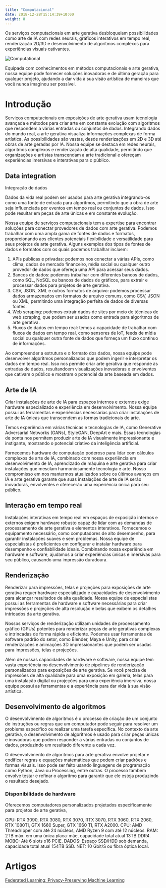 ```yaml
---
title: "Computacional"
date: 2018-12-28T15:14:39+10:00
weight: 8
---
```


Os serviços computacionais em arte gerativa desbloqueiam possibilidades como arte de IA com redes neurais, gráficos interativos em tempo real, renderização 2D/3D e desenvolvimento de algoritmos complexos para experiências visuais cativantes.

![Computational](/images/illustrations/compute.png)

Equipada com conhecimentos em métodos computacionais e arte gerativa, nossa equipe pode fornecer soluções inovadoras e de última geração para qualquer projeto, ajudando a dar vida à sua visão artística de maneiras que você nunca imaginou ser possível.

# Introdução

Serviços computacionais em exposições de arte gerativa usam tecnologia avançada e métodos para criar arte em constante evolução com algoritmos que respondem a várias entradas ou conjuntos de dados. Integrando dados do mundo real, a arte gerativa visualiza informações complexas de forma artística. As possibilidades são vastas, desde renderizações em 2D e 3D até obras de arte geradas por IA. Nossa equipe se destaca em redes neurais, algoritmos complexos e renderização de alta qualidade, permitindo que organizações e artistas transcendam a arte tradicional e ofereçam experiências imersivas e interativas para o público.

## Data integration

Integração de dados

Dados da vida real podem ser usados para arte gerativa integrando-os como uma fonte de entrada para algoritmos, permitindo que a obra de arte seja influenciada por eventos em tempo real ou conjuntos de dados. Isso pode resultar em peças de arte únicas e em constante evolução.

Nossa equipe de serviços computacionais tem a expertise para encontrar soluções para conectar provedores de dados com arte gerativa. Podemos trabalhar com uma ampla gama de fontes de dados e formatos, proporcionando aos clientes potenciais flexibilidade e versatilidade para seus projetos de arte gerativa. Alguns exemplos dos tipos de fontes de dados e formatos com os quais podemos trabalhar incluem:

1. APIs públicas e privadas: podemos nos conectar a várias APIs, como clima, dados de mercado financeiro, mídia social ou qualquer outro provedor de dados que ofereça uma API para acessar seus dados.
2. Bancos de dados: podemos trabalhar com diferentes bancos de dados, como SQL, NoSQL ou bancos de dados de gráficos, para extrair e processar dados para projetos de arte gerativa.
3. CSV, JSON, XML e outros formatos de arquivo: podemos processar dados armazenados em formatos de arquivo comuns, como CSV, JSON ou XML, permitindo uma integração perfeita de dados de diversas fontes.
4. Web scraping: podemos extrair dados de sites por meio de técnicas de web scraping, que podem ser usados como entrada para algoritmos de arte gerativa.
5. Fluxos de dados em tempo real: temos a capacidade de trabalhar com fluxos de dados em tempo real, como sensores de IoT, feeds de mídia social ou qualquer outra fonte de dados que forneça um fluxo contínuo de informações.

Ao compreender a estrutura e o formato dos dados, nossa equipe pode desenvolver algoritmos personalizados que podem ingerir e interpretar os dados em tempo real. Isso nos permite criar arte gerativa que responde às entradas de dados, resultandoem visualizações inovadoras e envolventes que cativam o público e mostram o potencial da arte baseada em dados.

## Arte de IA

Criar instalações de arte de IA para espaços internos e externos exige hardware especializado e experiência em desenvolvimento. Nossa equipe possui as ferramentas e experiências necessárias para criar instalações de arte de IA únicas que transcendem as formas tradicionais de arte.

Temos experiência em várias técnicas e tecnologias de IA, como Generative Adversarial Networks (GANs), StyleGAN, DeepArt e mais. Essas tecnologias de ponta nos permitem produzir arte de IA visualmente impressionante e instigante, mostrando o potencial criativo da inteligência artificial.

Fornecemos hardware de computação poderoso para lidar com cálculos complexos de arte de IA, combinado com nossa experiência em desenvolvimento de IA, aprendizado de máquina e arte gerativa para criar instalações que mesclam harmoniosamente tecnologia e arte. Nosso compromisso em nos mantermos atualizados sobre os últimos avanços em IA e arte gerativa garante que suas instalações de arte de IA serão inovadoras, envolventes e oferecerão uma experiência única para seu público.

## Interação em tempo real

Instalações interativas em tempo real em espaços de exposição internos e externos exigem hardware robusto capaz de lidar com as demandas de processamento de arte gerativa e elementos interativos. Fornecemos o equipamento necessário, como computadores de alto desempenho, para garantir instalações suaves e sem problemas. Nossa equipe de especialistas é proficientes em configurar e instalar hardware para desempenho e confiabilidade ideais. Combinando nossa experiência em hardware e software, ajudamos a criar experiências únicas e imersivas para seu público, causando uma impressão duradoura.

## Renderização

Renderizar para impressões, telas e projeções para exposições de arte gerativa requer hardware especializado e capacidades de desenvolvimento para alcançar resultados de alta qualidade. Nossa equipe de especialistas possui as ferramentas de hardware e software necessárias para criar impressões e projeções de alta resolução e belas que exibem os detalhes intricados da arte gerativa.

Nossos serviços de renderização utilizam unidades de processamento gráfico (GPUs) potentes para renderizar peças de arte gerativas complexas e intrincadas de forma rápida e eficiente. Podemos usar ferramentas de software padrão do setor, como Blender, Maya e Unity, para criar renderizações e animações 3D impressionantes que podem ser usadas para impressões, telas e projeções.

Além de nossas capacidades de hardware e software, nossa equipe tem vasta experiência no desenvolvimento de pipelines de renderização personalizados para exposições de arte gerativa. Se você precisa de impressões de alta qualidade para uma exposição em galeria, telas para uma instalação digital ou projeções para uma experiência imersiva, nossa equipe possui as ferramentas e a experiência para dar vida à sua visão artística.

## Desenvolvimento de algoritmos

O desenvolvimento de algoritmos é o processo de criação de um conjunto de instruções ou regras que um computador pode seguir para resolver um problema específico ou realizar uma tarefa específica. No contexto da arte gerativa, o desenvolvimento de algoritmos é usado para criar peças únicas e inovadoras que podem responder a várias entradas ou conjuntos de dados, produzindo um resultado diferente a cada vez.

O desenvolvimento de algoritmos para arte gerativa envolve projetar e codificar regras e equações matemáticas que podem criar padrões e formas visuais. Isso pode ser feito usando linguagens de programação como Python, Java ou Processing, entre outras. O processo também envolve testar e refinar o algoritmo para garantir que ele esteja produzindo o resultado desejado.

### Disponibilidade de hardware
Oferecemos computadores personalizados projetados especificamente para projetos de arte gerativa,

GPU: RTX 3090, RTX 3080, RTX 3070, RTX 3070, RTX 3060, RTX 2060, RTX 1080TI, GTX 1660 Super, GTX 1660 TI, RTX A2000.
CPU: AMD Threadripper com até 24 núcleos, AMD Ryzen 9 com até 12 núcleos.
RAM: 2TB máx. em uma única placa-mãe, capacidade total atual 13TB DDR4.
MOBO: Até 6 slots x16 PCIE.
DADOS: Espaço SSD/HDD sob demanda, capacidade total atual 154TB SSD.
NET: 10 Gbit/S ou fibra óptica local.

# Artigos

[Federated Learning: Privacy-Preserving Machine Learning](https://medium.com/generativefinance/federated-learning-privacy-preserving-machine-learning-420b175b90c4)
